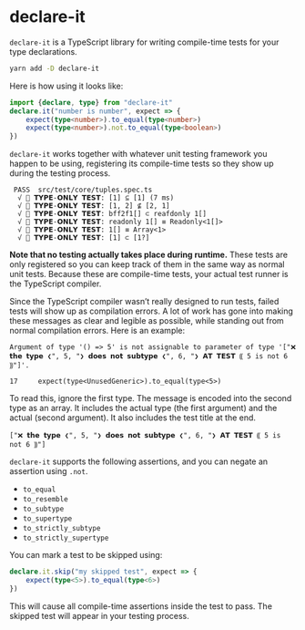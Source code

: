 # declare-it
`declare-it` is a TypeScript library for writing compile-time tests for your type declarations. 

```bash
yarn add -D declare-it
```

Here is how using it looks like:

```ts
import {declare, type} from "declare-it"
declare.it("number is number", expect => {
    expect(type<number>).to_equal(type<number>)
    expect(type<number>).not.to_equal(type<boolean>)
})
```

`declare-it` works together with whatever unit testing framework you happen to be using, registering its compile-time tests so they show up during the testing process. 

```
 PASS  src/test/core/tuples.spec.ts
  √ 💭 𝗧𝗬𝗣𝗘-𝗢𝗡𝗟𝗬 𝗧𝗘𝗦𝗧: [1] ⊆ [1] (7 ms)
  √ 💭 𝗧𝗬𝗣𝗘-𝗢𝗡𝗟𝗬 𝗧𝗘𝗦𝗧: [1, 2] ⊈ [2, 1]
  √ 💭 𝗧𝗬𝗣𝗘-𝗢𝗡𝗟𝗬 𝗧𝗘𝗦𝗧: bff2f1[] ⊂ reafdonly 1[]
  √ 💭 𝗧𝗬𝗣𝗘-𝗢𝗡𝗟𝗬 𝗧𝗘𝗦𝗧: readonly 1[] ≡ Readonly<1[]>
  √ 💭 𝗧𝗬𝗣𝗘-𝗢𝗡𝗟𝗬 𝗧𝗘𝗦𝗧: 1[] ≡ Array<1>
  √ 💭 𝗧𝗬𝗣𝗘-𝗢𝗡𝗟𝗬 𝗧𝗘𝗦𝗧: [1] ⊂ [1?]                            
```

**Note that no testing actually takes place during runtime.** These tests are only registered so you can keep track of them in the same way as normal unit tests. Because these are compile-time tests, your actual test runner is the TypeScript compiler. 

Since the TypeScript compiler wasn’t really designed to run tests, failed tests will show up as compilation errors. A lot of work has gone into making these messages as clear and legible as possible, while standing out from normal compilation errors. Here is an example:

```
Argument of type '() => 5' is not assignable to parameter of type '["❌ 𝘁𝗵𝗲 𝘁𝘆𝗽𝗲 ❮", 5, "❯ 𝗱𝗼𝗲𝘀 𝗻𝗼𝘁 𝘀𝘂𝗯𝘁𝘆𝗽𝗲 ❮", 6, "❯ 𝗔𝗧 𝗧𝗘𝗦𝗧 ⸨ 5 is not 6 ⸩"]'.

17     expect(type<UnusedGeneric>).to_equal(type<5>)
```

To read this, ignore the first type. The message is encoded into the second type as an array. It includes the actual type (the first argument) and the actual (second argument). It also includes the test title at the end.

```
["❌ 𝘁𝗵𝗲 𝘁𝘆𝗽𝗲 ❮", 5, "❯ 𝗱𝗼𝗲𝘀 𝗻𝗼𝘁 𝘀𝘂𝗯𝘁𝘆𝗽𝗲 ❮", 6, "❯ 𝗔𝗧 𝗧𝗘𝗦𝗧 ⸨ 5 is not 6 ⸩"]
```

`declare-it` supports the following assertions, and you can negate an assertion using `.not`.

- `to_equal`
- `to_resemble`
- `to_subtype`
- `to_supertype`
- `to_strictly_subtype`
- `to_strictly_supertype`

You can mark a test to be skipped using:
 
```ts
declare.it.skip("my skipped test", expect => {
    expect(type<5>).to_equal(type<6>)
})
```

This will cause all compile-time assertions inside the test to pass. The skipped test will appear in your testing process.